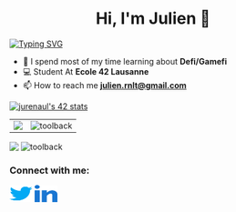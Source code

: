 <h1 align="center">Hi, I'm Julien 👋</h1>
<a href="https://git.io/typing-svg"><img src="https://readme-typing-svg.demolab.com?font=Fira+Code&pause=1000&center=true&vCenter=true&width=435&lines=Passionate+Blockchain+Developer.;Everyday+is+a+learning+day+!" alt="Typing SVG" /></a>

- 🌱 I spend most of my time learning about **Defi/Gamefi**
- 💻 Student At **Ecole 42 Lausanne**
- 📫 How to reach me **julien.rnlt@gmail.com**

[![jurenaul's 42 stats](https://badge42.vercel.app/api/v2/cla1ftpqt00160fl88antxzu5/stats?cursusId=21&coalitionId=192)](https://github.com/JaeSeoKim/badge42)
<table>
  <tr>
    <td><img align="top" width="50%" src="https://github-readme-stats.vercel.app/api?username=toolback&count_private=true&theme=tokyonight" /></td>
    <td><img align="top" width="50%" src="https://github-readme-stats.vercel.app/api/top-langs?username=toolback&show_icons=true&locale=en&layout=compact&theme=tokyonight" alt="toolback" /></td>
  </tr>
</table>
  <img align="center" width="50%" src="https://github-readme-stats.vercel.app/api?username=toolback&count_private=true&theme=tokyonight" />


  <img align="center" width="50%" src="https://github-readme-stats.vercel.app/api/top-langs?username=toolback&show_icons=true&locale=en&layout=compact&theme=tokyonight" alt="toolback" />
  


<h3 align="left">Connect with me:</h3>
<p align="left">
<a href="https://twitter.com/JulienRnlt" target="blank"><img align="center" src="https://github.com/Toolback/Config/blob/main/Images/twitter.svg" alt="" height="30" width="40" /></a>
<a href="https://www.linkedin.com/in/%F0%9F%8C%B1-julien-renault-630115219" target="blank"><img align="center" src="https://github.com/Toolback/Config/blob/main/Images/linked.svg" alt="" height="30" width="40" /></a>
</p>
